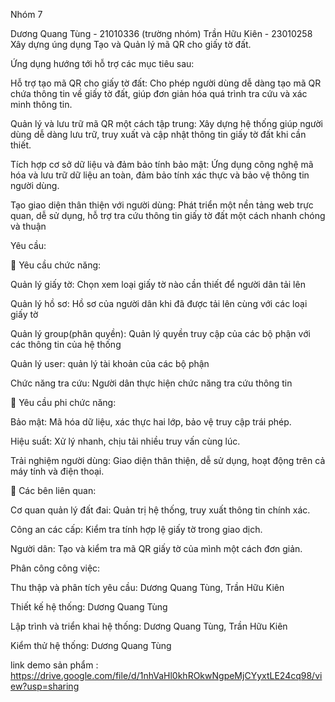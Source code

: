 Nhóm 7

Dương Quang Tùng - 21010336 (trường nhóm)
Trần Hữu Kiên - 23010258
Xây dựng úng dụng Tạo và Quản lý mã QR cho giấy tờ đất.

Ứng dụng hướng tới hỗ trợ các mục tiêu sau:

 Hỗ trợ tạo mã QR cho giấy tờ đất: Cho phép người dùng dễ dàng tạo mã QR chứa thông tin về giấy tờ đất, giúp đơn giản hóa quá trình tra cứu và xác minh thông tin. 

 Quản lý và lưu trữ mã QR một cách tập trung: Xây dựng hệ thống giúp người dùng dễ dàng lưu trữ, truy xuất và cập nhật thông tin giấy tờ đất khi cần thiết. 
 
 Tích hợp cơ sở dữ liệu và đảm bảo tính bảo mật: Ứng dụng công nghệ mã hóa và lưu trữ dữ liệu an toàn, đảm bảo tính xác thực và bảo vệ thông tin người dùng. 
 
 Tạo giao diện thân thiện với người dùng: Phát triển một nền tảng web trực quan, dễ sử dụng, hỗ trợ tra cứu thông tin giấy tờ đất một cách nhanh chóng và thuận


Yêu cầu: 

🔧 Yêu cầu chức năng: 

 Quản lý giấy tờ: Chọn xem loại giấy tờ nào cần thiết để người dân tải lên
 
 Quản lý hồ sơ: Hồ sơ của người dân khi đã được tải lên cùng với các loại giấy tờ
 
 Quản lý group(phân quyền): Quản lý quyền truy cập của các bộ phận với các thông tin của hệ thống
 
 Quản lý user: quản lý tài khoản của các bộ phận
 
 Chức năng tra cứu: Người dân thực hiện chức năng tra cứu thông tin



🔐 Yêu cầu phi chức năng: 

 Bảo mật: Mã hóa dữ liệu, xác thực hai lớp, bảo vệ truy cập trái phép. 
 
 Hiệu suất: Xử lý nhanh, chịu tải nhiều truy vấn cùng lúc. 
 
 Trải nghiệm người dùng: Giao diện thân thiện, dễ sử dụng, hoạt động trên cả máy tính và điện thoại.



👥 Các bên liên quan:

 Cơ quan quản lý đất đai: Quản trị hệ thống, truy xuất thông tin chính xác. 
 
 Công an các cấp: Kiểm tra tính hợp lệ giấy tờ trong giao dịch. 
 
 Người dân: Tạo và kiểm tra mã QR giấy tờ của mình một cách đơn giản.



Phân công công việc: 

Thu thập và phân tích yêu cầu: Dương Quang Tùng, Trần Hữu Kiên

Thiết kế hệ thống: Dương Quang Tùng

Lập trình và triển khai hệ thống: Dương Quang Tùng, Trần Hữu Kiên

Kiểm thử hệ thống: Dương Quang Tùng

link demo sản phẩm : https://drive.google.com/file/d/1nhVaHl0khROkwNgpeMjCYyxtLE24cq98/view?usp=sharing



